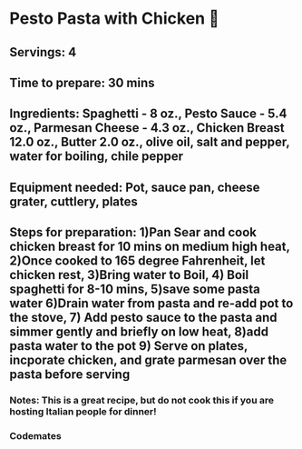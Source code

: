 # Pesto Pasta with Chicken 🥘

## Servings: 4

## Time to prepare: 30 mins

## Ingredients: Spaghetti - 8 oz., Pesto Sauce - 5.4 oz., Parmesan Cheese - 4.3 oz., Chicken Breast 12.0 oz., Butter 2.0 oz., olive oil, salt and pepper, water for boiling, chile pepper


## Equipment needed: Pot, sauce pan, cheese grater, cuttlery, plates


## Steps for preparation: 1)Pan Sear and cook chicken breast for 10 mins on medium high heat, 2)Once cooked to 165 degree Fahrenheit, let chicken rest, 3)Bring water to Boil, 4) Boil spaghetti for 8-10 mins, 5)save some pasta water 6)Drain water from pasta and re-add pot to the stove, 7) Add pesto sauce to the pasta and simmer gently and briefly on low heat, 8)add pasta water to the pot 9) Serve on plates, incporate chicken, and grate parmesan over the pasta before serving


### Notes: This is a great recipe, but do not cook this if you are hosting Italian people for dinner!



### Codemates

